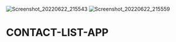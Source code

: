 ![Screenshot_20220622_215543](https://user-images.githubusercontent.com/106870599/175085664-c1d1d252-7260-4498-9a9f-944254d6dcb7.png)
![Screenshot_20220622_215559](https://user-images.githubusercontent.com/106870599/175085689-5afe40f7-f0fd-4dad-a063-8f96e912cd26.png)
# CONTACT-LIST-APP
